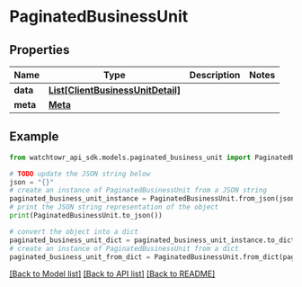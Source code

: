 # PaginatedBusinessUnit


## Properties

Name | Type | Description | Notes
------------ | ------------- | ------------- | -------------
**data** | [**List[ClientBusinessUnitDetail]**](ClientBusinessUnitDetail.md) |  | 
**meta** | [**Meta**](Meta.md) |  | 

## Example

```python
from watchtowr_api_sdk.models.paginated_business_unit import PaginatedBusinessUnit

# TODO update the JSON string below
json = "{}"
# create an instance of PaginatedBusinessUnit from a JSON string
paginated_business_unit_instance = PaginatedBusinessUnit.from_json(json)
# print the JSON string representation of the object
print(PaginatedBusinessUnit.to_json())

# convert the object into a dict
paginated_business_unit_dict = paginated_business_unit_instance.to_dict()
# create an instance of PaginatedBusinessUnit from a dict
paginated_business_unit_from_dict = PaginatedBusinessUnit.from_dict(paginated_business_unit_dict)
```
[[Back to Model list]](../README.md#documentation-for-models) [[Back to API list]](../README.md#documentation-for-api-endpoints) [[Back to README]](../README.md)


